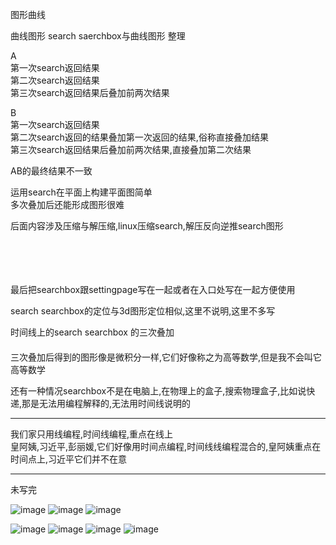 图形曲线

曲线图形
search saerchbox与曲线图形
整理

A                                                                   </br>
第一次search返回结果　　　　　　　　　　　　　　　　　　　　　　　　　　　</br>
第二次search返回结果                                                 </br>
第三次search返回结果后叠加前两次结果                                   </br>


B                                                                   </br>
第一次search返回结果                                                 </br>
第二次search返回的结果叠加第一次返回的结果,俗称直接叠加结果             </br>
第三次search返回结果后叠加前两次结果,直接叠加第二次结果                 </br>


AB的最终结果不一致                                                    </br>

运用search在平面上构建平面图简单                                       </br>
多次叠加后还能形成图形很难                                             </br>

后面内容涉及压缩与解压缩,linux压缩search,解压反向逆推search图形          </br>

</br>
</br>
</br>
</br>
最后把searchbox跟settingpage写在一起或者在入口处写在一起方便使用　　　　　</br>


search searchbox的定位与3d图形定位相似,这里不说明,这里不多写              </br>



时间线上的search searchbox 的三次叠加  　　　　　　　　　　　　　　　　　　　　　　　　</br>
三次叠加后得到的图形像是微积分一样,它们好像称之为高等数学,但是我不会叫它高等数学        </br>

还有一种情况searchbox不是在电脑上,在物理上的盒子,搜索物理盒子,比如说快递,那是无法用编程解释的,无法用时间线说明的</br>


-----

我们家只用线编程,时间线编程,重点在线上                                                        </br>
皇阿姨,习近平,彭丽媛,它们好像用时间点编程,时间线线编程混合的,皇阿姨重点在时间点上,习近平它们并不在意  </br>

-----


未写完

![image](https://github.com/qizhoward/DailyNotebook/blob/master/7891.PNG)
![image](https://github.com/qizhoward/DailyNotebook/blob/master/7892.PNG)
![image](https://github.com/qizhoward/DailyNotebook/blob/master/7893.PNG)

![image](https://github.com/qizhoward/people/blob/master/phone/QQzone/2018_12_07_23_39_IMG_1403.JPG)
![image](https://github.com/qizhoward/DailyNotebook/blob/master/2019_01_13_20_02_IMG_2412.PNG)
![image](https://github.com/qizhoward/DailyNotebook/blob/master/2018_11_21_12_29_IMG_0863.jpg)
![image](https://github.com/qizhoward/DailyNotebook/blob/master/2019_01_13_20_19_IMG_2414.PNG)
